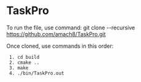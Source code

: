 # TaskPro


To run the file, use command: git clone --recursive https://github.com/amach8/TaskPro.git

Once cloned, use commands in this order:

     1. cd build
     2. cmake ..
     3. make
     4. ./bin/TaskPro.out




